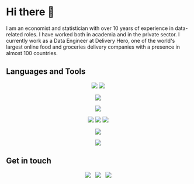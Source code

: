 # Hi there 👋

I am an economist and statistician with over 10 years of experience in data-related roles. I have worked both in
academia and in the private sector. I currently work as a Data Engineer at Delivery Hero, one of the world's largest
online food and groceries delivery companies with a presence in almost 100 countries.

## Languages and Tools

<p align="center">
  <img src="https://skills.syvixor.com/api/icons?i=py,r,html,css,js,sql,markdown" />
  <img src="https://skills.syvixor.com/api/icons?i=bash,gitbash,zshell,homebrew" />
</p>
<p align="center">
  <img src="https://skills.syvixor.com/api/icons?i=airflow,flask,django,pytest,numpy,regex" />
</p>
<p align="center">
  <img src="https://skills.syvixor.com/api/icons?perline=15&i=git,github,githubactions,githubpages" />
</p>
<p align="center">
  <img src="https://skills.syvixor.com/api/icons?perline=15&i=linux,macos,windows" />
  <img src="https://skills.syvixor.com/api/icons?perline=15&i=terraform,docker" />
  <img src="https://skills.syvixor.com/api/icons?perline=15&i=googlecloud,googlebigquery" />
</p>
<p align="center">
  <img src="https://skills.syvixor.com/api/icons?perline=15&i=yaml,json,toml" />
</p>
<p align="center">
  <img src="https://skills.syvixor.com/api/icons?perline=15&i=slack,trello,jira,confluence" />
</p>

## Get in touch

<p align="center">
  <a href="https://www.linkedin.com/in/danielczarnievicz/" style="text-decoration:none;" >
    <img src="https://skills.syvixor.com/api/icons?perline=15&i=linkedin" />
  </a>
  &nbsp;
  <a href="https://stackoverflow.com/users/5908830/daniel" style="text-decoration:none;" >
    <img src="https://skills.syvixor.com/api/icons?perline=15&i=stackoverflow" />
  </a>
  &nbsp;
  <a href="https://github.com/daczarne" style="text-decoration:none;" >
    <img src="https://skills.syvixor.com/api/icons?perline=15&i=github" />
  </a>
</p>
